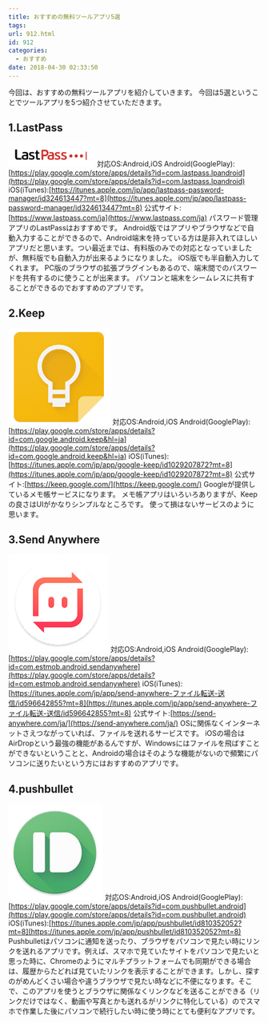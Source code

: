 ```yaml
---
title: おすすめの無料ツールアプリ5選
tags:
url: 912.html
id: 912
categories:
  - おすすめ
date: 2018-04-30 02:33:50
---
```


今回は、おすすめの無料ツールアプリを紹介していきます。 今回は5選ということでツールアプリを5つ紹介させていただきます。

1.LastPass
----------

![](/images/2017/12/lastpass.png) 対応OS:Android,iOS Android(GooglePlay):[https://play.google.com/store/apps/details?id=com.lastpass.lpandroid](https://play.google.com/store/apps/details?id=com.lastpass.lpandroid) iOS(iTunes):[https://itunes.apple.com/jp/app/lastpass-password-manager/id324613447?mt=8](https://itunes.apple.com/jp/app/lastpass-password-manager/id324613447?mt=8) 公式サイト:[https://www.lastpass.com/ja](https://www.lastpass.com/ja) パスワード管理アプリのLastPassはおすすめです。 Android版ではアプリやブラウザなどで自動入力することができるので、Android端末を持っている方は是非入れてほしいアプリだと思います。つい最近までは、有料版のみでの対応となっていましたが、無料版でも自動入力が出来るようになりました。 iOS版でも半自動入力してくれます。 PC版のブラウザの拡張プラグインもあるので、端末間でのパスワードを共有するのに使うことが出来ます。 パソコンと端末をシームレスに共有することができるのでおすすめのアプリです。

2.Keep
------

![](/images/2018/04/keep.png) 対応OS:Android,iOS Android(GooglePlay):[https://play.google.com/store/apps/details?id=com.google.android.keep&hl=ja](https://play.google.com/store/apps/details?id=com.google.android.keep&hl=ja) iOS(iTunes):[https://itunes.apple.com/jp/app/google-keep/id1029207872?mt=8](https://itunes.apple.com/jp/app/google-keep/id1029207872?mt=8) 公式サイト:[https://keep.google.com/](https://keep.google.com/) Googleが提供しているメモ帳サービスになります。 メモ帳アプリはいろいろありますが、Keepの良さはUIがかなりシンプルなところです。 使って損はないサービスのように思います。

3.Send Anywhere
---------------

![](/images/2018/04/Send-Anywhere.png) 対応OS:Android,iOS Android(GooglePlay):[https://play.google.com/store/apps/details?id=com.estmob.android.sendanywhere](https://play.google.com/store/apps/details?id=com.estmob.android.sendanywhere) iOS(iTunes):[https://itunes.apple.com/jp/app/send-anywhere-ファイル転送-送信/id596642855?mt=8](https://itunes.apple.com/jp/app/send-anywhere-ファイル転送-送信/id596642855?mt=8) 公式サイト:[https://send-anywhere.com/ja/](https://send-anywhere.com/ja/) OSに関係なくインターネットさえつながっていれば、ファイルを送れるサービスです。 iOSの場合はAirDropという最強の機能があるんですが、Windowsにはファイルを飛ばすことができないということと、Androidの場合はそのような機能がないので頻繁にパソコンに送りたいという方にはおすすめのアプリです。

4.pushbullet
------------

![](/images/2018/04/pushbullet.png) 対応OS:Android,iOS Android(GooglePlay):[https://play.google.com/store/apps/details?id=com.pushbullet.android](https://play.google.com/store/apps/details?id=com.pushbullet.android) iOS(iTunes):[https://itunes.apple.com/jp/app/pushbullet/id810352052?mt=8](https://itunes.apple.com/jp/app/pushbullet/id810352052?mt=8) Pushbulletはパソコンに通知を送ったり、ブラウザをパソコンで見たい時にリンクを送れるアプリです。例えば、スマホで見ていたサイトをパソコンで見たいと思った時に、Chromeのようにマルチプラットフォームでも同期ができる場合は、履歴からたどれば見ていたリンクを表示することができます。しかし、探すのがめんどくさい場合や違うブラウザで見たい時などに不便になります。そこで、このアプリを使うとブラウザに関係なくリンクなどを送ることができる（リンクだけではなく、動画や写真とかも送れるがリンクに特化している）のでスマホで作業した後にパソコンで続行したい時に使う時にとても便利なアプリです。